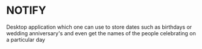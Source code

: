# NOTIFY
Desktop application which one can use to store dates such as birthdays or wedding anniversary's and even get the names of the people celebrating on a particular day
